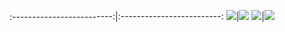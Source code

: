 :-------------------------:|:-------------------------:
![](https://i.giphy.com/media/g9582DNuQppxC/giphy.webp)|![](https://i.giphy.com/media/3oFzmiMu3v4LIXpJBK/giphy.webp)
![](https://i.giphy.com/media/kkSkgexb9xBoQ/giphy.webp)|![](https://i.imgur.com/oVG43Je.gif)
